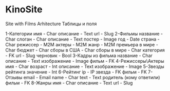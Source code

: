 # KinoSite
Site with Films
Arhitecture
Таблицы и поля
 
1-Категории
имя - Char
описание - Text
url - Slug
2-Фильмы
название - Char
слоган - Char
описание - Text
постер - Image
год - Date
страна - Char
режиссер - M2M
актеры - M2M
жанр - M2M
премьера в мире - Char
бюджет - Char
сборы в США - Char
сборы в мире - Char
категория - FK 
url - Slug
черновик - Bool
3-Кадры из фильма
название - Char
описание - Text
изображение - Image
фильм - FK
4-Режиссеры\Актеры
имя - Char
возраст - Int
описание - Text
изображение - Image
5-Звезды рейтинга
значение - Int
6-Рейтинг
ip - IP
звезда - FK
фильм - FK
7-Отзывы
email - Email
name - Char
text - Text
родитель (кому ответили)
фильм - FK
8-Жанры
имя - Char
описание - Text
url - Slug
